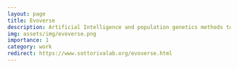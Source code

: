 ```yaml
---
layout: page
title: Evoverse
description: Artificial Intelligence and population genetics methods to measure clonal evolution from cancer sequencing data.
img: assets/img/evoverse.png
importance: 1
category: work
redirect: https://www.sottorivalab.org/evoverse.html
---
```


